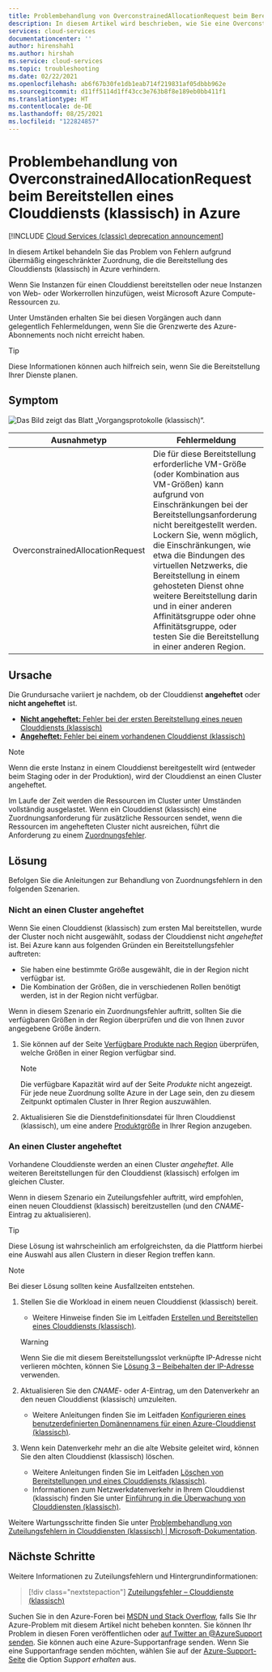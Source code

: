 ```yaml
---
title: Problembehandlung von OverconstrainedAllocationRequest beim Bereitstellen eines Clouddiensts (klassisch) in Azure | Microsoft-Dokumentation
description: In diesem Artikel wird beschrieben, wie Sie eine OverconstrainedAllocationRequest-Ausnahme bei der Bereitstellung eines Clouddiensts (klassisch) in Azure auflösen.
services: cloud-services
documentationcenter: ''
author: hirenshah1
ms.author: hirshah
ms.service: cloud-services
ms.topic: troubleshooting
ms.date: 02/22/2021
ms.openlocfilehash: ab6f67b30fe1db1eab714f219831af05dbbb962e
ms.sourcegitcommit: d11ff5114d1ff43cc3e763b8f8e189eb0bb411f1
ms.translationtype: HT
ms.contentlocale: de-DE
ms.lasthandoff: 08/25/2021
ms.locfileid: "122824857"
---
```

# <a name="troubleshoot-overconstrainedallocationrequest-when-deploying-cloud-services-classic-to-azure"></a>Problembehandlung von OverconstrainedAllocationRequest beim Bereitstellen eines Clouddiensts (klassisch) in Azure

[!INCLUDE [Cloud Services (classic) deprecation announcement](includes/deprecation-announcement.md)]

In diesem Artikel behandeln Sie das Problem von Fehlern aufgrund übermäßig eingeschränkter Zuordnung, die die Bereitstellung des Clouddiensts (klassisch) in Azure verhindern.

Wenn Sie Instanzen für einen Clouddienst bereitstellen oder neue Instanzen von Web- oder Workerrollen hinzufügen, weist Microsoft Azure Compute-Ressourcen zu.

Unter Umständen erhalten Sie bei diesen Vorgängen auch dann gelegentlich Fehlermeldungen, wenn Sie die Grenzwerte des Azure-Abonnements noch nicht erreicht haben.

> [!TIP]
> Diese Informationen können auch hilfreich sein, wenn Sie die Bereitstellung Ihrer Dienste planen.

## <a name="symptom"></a>Symptom

![Das Bild zeigt das Blatt „Vorgangsprotokolle (klassisch)“.](./media/cloud-services-troubleshoot-overconstrained-allocation-failed/cloud-services-troubleshoot-allocation-logs.png)

|Ausnahmetyp  |Fehlermeldung  |
|---------|---------|
|OverconstrainedAllocationRequest |Die für diese Bereitstellung erforderliche VM-Größe (oder Kombination aus VM-Größen) kann aufgrund von Einschränkungen bei der Bereitstellungsanforderung nicht bereitgestellt werden. Lockern Sie, wenn möglich, die Einschränkungen, wie etwa die Bindungen des virtuellen Netzwerks, die Bereitstellung in einem gehosteten Dienst ohne weitere Bereitstellung darin und in einer anderen Affinitätsgruppe oder ohne Affinitätsgruppe, oder testen Sie die Bereitstellung in einer anderen Region.|

## <a name="cause"></a>Ursache

Die Grundursache variiert je nachdem, ob der Clouddienst **angeheftet** oder **nicht angeheftet** ist.

- [**Nicht angeheftet:** Fehler bei der ersten Bereitstellung eines neuen Clouddiensts (klassisch)](#not-pinned-to-a-cluster)
- [**Angeheftet:** Fehler bei einem vorhandenen Clouddienst (klassisch)](#pinned-to-a-cluster)

> [!NOTE]
> Wenn die erste Instanz in einem Clouddienst bereitgestellt wird (entweder beim Staging oder in der Produktion), wird der Clouddienst an einen Cluster angeheftet.
>
> Im Laufe der Zeit werden die Ressourcen im Cluster unter Umständen vollständig ausgelastet. Wenn ein Clouddienst (klassisch) eine Zuordnungsanforderung für zusätzliche Ressourcen sendet, wenn die Ressourcen im angehefteten Cluster nicht ausreichen, führt die Anforderung zu einem [Zuordnungsfehler](cloud-services-allocation-failures.md).

## <a name="solution"></a>Lösung

Befolgen Sie die Anleitungen zur Behandlung von Zuordnungsfehlern in den folgenden Szenarien.

### <a name="not-pinned-to-a-cluster"></a>Nicht an einen Cluster angeheftet

Wenn Sie einen Clouddienst (klassisch) zum ersten Mal bereitstellen, wurde der Cluster noch nicht ausgewählt, sodass der Clouddienst nicht *angeheftet* ist. Bei Azure kann aus folgenden Gründen ein Bereitstellungsfehler auftreten:

- Sie haben eine bestimmte Größe ausgewählt, die in der Region nicht verfügbar ist.
- Die Kombination der Größen, die in verschiedenen Rollen benötigt werden, ist in der Region nicht verfügbar.

Wenn in diesem Szenario ein Zuordnungsfehler auftritt, sollten Sie die verfügbaren Größen in der Region überprüfen und die von Ihnen zuvor angegebene Größe ändern.

1. Sie können auf der Seite [Verfügbare Produkte nach Region](https://azure.microsoft.com/global-infrastructure/services/?products=cloud-services) überprüfen, welche Größen in einer Region verfügbar sind.

    > [!NOTE]
    > Die verfügbare Kapazität wird auf der Seite *Produkte* nicht angezeigt. Für jede neue Zuordnung sollte Azure in der Lage sein, den zu diesem Zeitpunkt optimalen Cluster in Ihrer Region auszuwählen.

1. Aktualisieren Sie die Dienstdefinitionsdatei für Ihren Clouddienst (klassisch), um eine andere [Produktgröße](cloud-services-sizes-specs.md#configure-sizes-for-cloud-services) in Ihrer Region anzugeben.

### <a name="pinned-to-a-cluster"></a>An einen Cluster angeheftet

Vorhandene Clouddienste werden an einen Cluster *angeheftet*. Alle weiteren Bereitstellungen für den Clouddienst (klassisch) erfolgen im gleichen Cluster.

Wenn in diesem Szenario ein Zuteilungsfehler auftritt, wird empfohlen, einen neuen Clouddienst (klassisch) bereitzustellen (und den *CNAME*-Eintrag zu aktualisieren).

> [!TIP]
> Diese Lösung ist wahrscheinlich am erfolgreichsten, da die Plattform hierbei eine Auswahl aus allen Clustern in dieser Region treffen kann.

> [!NOTE]
> Bei dieser Lösung sollten keine Ausfallzeiten entstehen.

1. Stellen Sie die Workload in einem neuen Clouddienst (klassisch) bereit.
    - Weitere Hinweise finden Sie im Leitfaden [Erstellen und Bereitstellen eines Clouddiensts (klassisch)](cloud-services-how-to-create-deploy-portal.md).

    > [!WARNING]
    > Wenn Sie die mit diesem Bereitstellungsslot verknüpfte IP-Adresse nicht verlieren möchten, können Sie [Lösung 3 – Beibehalten der IP-Adresse](cloud-services-allocation-failures.md#solutions) verwenden.

1. Aktualisieren Sie den *CNAME*- oder *A*-Eintrag, um den Datenverkehr an den neuen Clouddienst (klassisch) umzuleiten.
    - Weitere Anleitungen finden Sie im Leitfaden [Konfigurieren eines benutzerdefinierten Domänennamens für einen Azure-Clouddienst (klassisch)](cloud-services-custom-domain-name-portal.md#understand-cname-and-a-records).

1. Wenn kein Datenverkehr mehr an die alte Website geleitet wird, können Sie den alten Clouddienst (klassisch) löschen.
    - Weitere Anleitungen finden Sie im Leitfaden [Löschen von Bereitstellungen und eines Clouddiensts (klassisch)](cloud-services-how-to-manage-portal.md#delete-deployments-and-a-cloud-service).
    - Informationen zum Netzwerkdatenverkehr in Ihrem Clouddienst (klassisch) finden Sie unter [Einführung in die Überwachung von Clouddiensten (klassisch)](cloud-services-how-to-monitor.md).

Weitere Wartungsschritte finden Sie unter [Problembehandlung von Zuteilungsfehlern in Clouddiensten (klassisch) | Microsoft-Dokumentation](cloud-services-allocation-failures.md#common-issues).

## <a name="next-steps"></a>Nächste Schritte

Weitere Informationen zu Zuteilungsfehlern und Hintergrundinformationen:

> [!div class="nextstepaction"]
> [Zuteilungsfehler – Clouddienste (klassisch)](cloud-services-allocation-failures.md)

Suchen Sie in den Azure-Foren bei [MSDN und Stack Overflow](https://azure.microsoft.com/support/forums/), falls Sie Ihr Azure-Problem mit diesem Artikel nicht beheben konnten. Sie können Ihr Problem in diesen Foren veröffentlichen oder [auf Twitter an @AzureSupport senden](https://twitter.com/AzureSupport). Sie können auch eine Azure-Supportanfrage senden. Wenn Sie eine Supportanfrage senden möchten, wählen Sie auf der [Azure-Support-Seite](https://azure.microsoft.com/support/options/) die Option *Support erhalten* aus.
